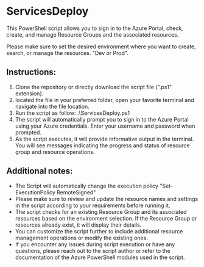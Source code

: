 # ServicesDeploy

This PowerShell script allows you to sign in to the Azure Portal, check, create, and manage Resource Groups and the associated resources.

Please make sure to set the desired environment where you want to create, search, or manage the resources. "Dev or Prod".

## Instructions:
1. Clone the repository or directly download the script file (".ps1" extension).
2. located the file in your preferred folder, open your favorite terminal and navigate into the file location.
3. Run the script as follow:  .\ServicesDeploy.ps1
4. The script will automatically prompt you to sign in to the Azure Portal using your Azure credentials. Enter your username and password when prompted.
6. As the script executes, it will provide informative output in the terminal. You will see messages indicating the progress and status of resource group and resource operations.

## Additional notes:
* The Script will automatically change the execution policy "Set-ExecutionPolicy RemoteSigned"
* Please make sure to review and update the resource names and settings in the script according to your requirements before running it.
* The script checks for an existing Resource Group and its associated resources based on the environment selection. If the Resource Group or resources already exist, it will display their details.
* You can customize the script further to include additional resource management operations or modify the existing ones.
* If you encounter any issues during script execution or have any questions, please reach out to the script author or refer to the documentation of the Azure PowerShell modules used in the script.
